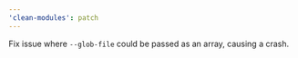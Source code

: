 ```yaml
---
'clean-modules': patch
---
```


Fix issue where `--glob-file` could be passed as an array, causing a crash.
